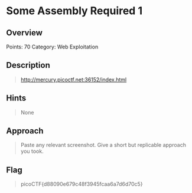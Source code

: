 # Some Assembly Required 1

## Overview
Points: 70
Category: Web Exploitation

## Description
> http://mercury.picoctf.net:36152/index.html

## Hints
> None

## Approach
> Paste any relevant screenshot. Give a short but replicable approach you took.

## Flag
> picoCTF{d88090e679c48f3945fcaa6a7d6d70c5}

